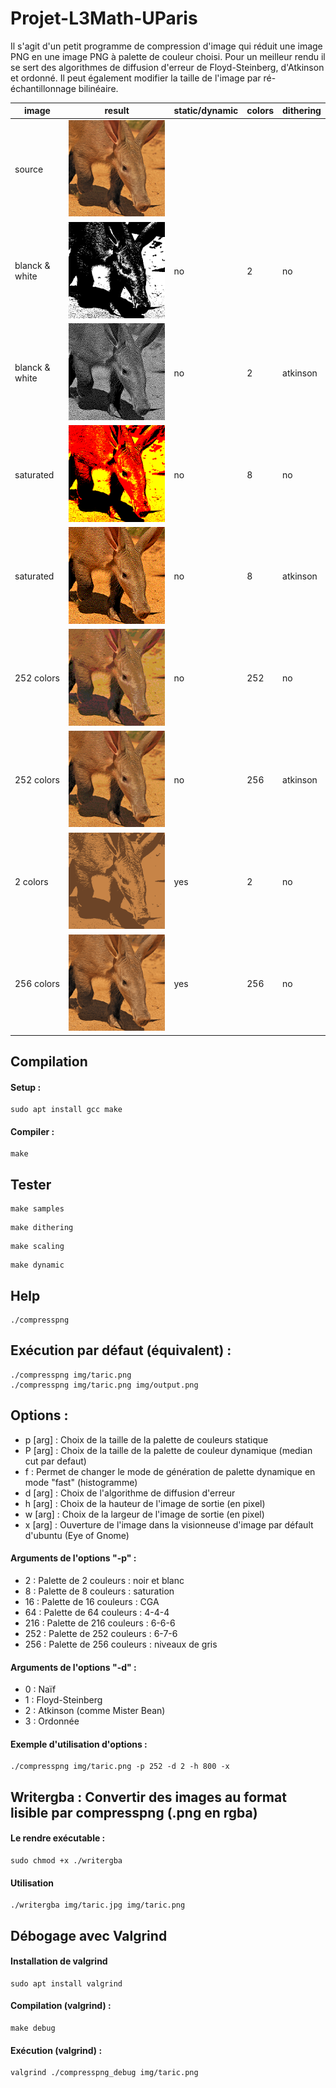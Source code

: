 # Projet-L3Math-UParis

Il s'agit d'un petit programme de compression d'image qui réduit une image PNG en une image PNG à palette de couleur choisi. Pour un meilleur rendu il se sert des algorithmes de diffusion d'erreur de Floyd-Steinberg, d'Atkinson et ordonné. Il peut également modifier la taille de l'image par ré-échantillonnage bilinéaire.

| image | result | static/dynamic | colors | dithering |
| --- | --- | --- | --- | --- |
| source |  ![aardvark.png](samples/aardvark.png) | | | |
| blanck & white |  ![sample_static_2.png](samples/sample_static_2.png) | no | 2 | no |
| blanck & white |  ![sample_static_2_atkinson.png](samples/sample_static_2_atkinson.png) | no | 2 | atkinson |
| saturated |  ![sample_static_8.png](samples/sample_static_8.png) | no | 8 | no |
| saturated |  ![sample_static_8_atkinson.png](samples/sample_static_8_atkinson.png) | no | 8 | atkinson |
| 252 colors |  ![sample_static_252.png](samples/sample_static_252.png) | no | 252 | no |
| 252 colors  |  ![sample_static_252_atkinson.png](samples/sample_static_252_atkinson.png) | no | 256 | atkinson
| 2 colors  |  ![sample_dynamic_2.png](samples/sample_dynamic_2.png) | yes | 2 | no |
| 256 colors  |  ![sample_dynamic_256.png](samples/sample_dynamic_256.png) | yes | 256 | no |

## Compilation
#### Setup : 
```
sudo apt install gcc make
```
#### Compiler : 
```
make
```
## Tester
```
make samples
```
```
make dithering
```
```
make scaling
```
```
make dynamic
```
## Help
```
./compresspng
```
## Exécution par défaut (équivalent) : 
```
./compresspng img/taric.png
./compresspng img/taric.png img/output.png
```
## Options :
 * p \[arg\] : Choix de la taille de la palette de couleurs statique
 * P \[arg\] : Choix de la taille de la palette de couleur dynamique (median cut par defaut)
 * f         : Permet de changer le mode de génération de palette dynamique en mode "fast" (histogramme)
 * d \[arg\] : Choix de l'algorithme de diffusion d'erreur
 * h \[arg\] : Choix de la hauteur de l'image de sortie (en pixel)
 * w \[arg\] : Choix de la largeur de l'image de sortie (en pixel)
 * x \[arg\] : Ouverture de l'image dans la visionneuse d'image par défault d'ubuntu (Eye of Gnome)
#### Arguments de l'options "-p" :
  * 2 : Palette de 2 couleurs : noir et blanc
  * 8 : Palette de 8 couleurs : saturation
  * 16 : Palette de 16 couleurs : CGA
  * 64 : Palette de 64 couleurs : 4-4-4
  * 216 : Palette de 216 couleurs : 6-6-6
  * 252 : Palette de 252 couleurs : 6-7-6
  * 256 : Palette de 256 couleurs : niveaux de gris
#### Arguments de l'options "-d" :
  * 0 : Naïf
  * 1 : Floyd-Steinberg
  * 2 : Atkinson (comme Mister Bean)
  * 3 : Ordonnée 
#### Exemple d'utilisation d'options :
```
./compresspng img/taric.png -p 252 -d 2 -h 800 -x
```
## Writergba : Convertir des images au format lisible par compresspng (.png en rgba)
#### Le rendre exécutable :
```
sudo chmod +x ./writergba
```
#### Utilisation
```
./writergba img/taric.jpg img/taric.png
```
## Débogage avec Valgrind
#### Installation de valgrind
```
sudo apt install valgrind
```
#### Compilation (valgrind) : 
```
make debug
```
#### Exécution (valgrind) : 
```
valgrind ./compresspng_debug img/taric.png
```
